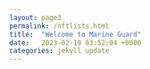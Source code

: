 ```yaml
---
layout: page3
permalink: /nftlists.html
title:  "Welcome to Marine Guard"
date:   2023-02-19 03:52:04 +0000
categories: jekyll update
---
```

